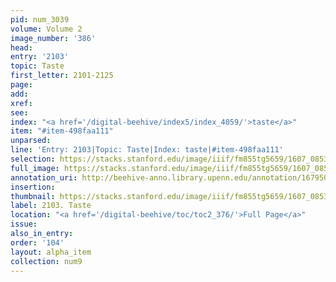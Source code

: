 ```yaml
---
pid: num_3039
volume: Volume 2
image_number: '386'
head:
entry: '2103'
topic: Taste
first_letter: 2101-2125
page:
add:
xref:
see:
index: "<a href='/digital-beehive/index5/index_4059/'>taste</a>"
item: "#item-498faa111"
unparsed:
line: 'Entry: 2103|Topic: Taste|Index: taste|#item-498faa111'
selection: https://stacks.stanford.edu/image/iiif/fm855tg5659/1607_0853/868,845,2671,362/full/0/default.jpg
full_image: https://stacks.stanford.edu/image/iiif/fm855tg5659/1607_0853/full/full/0/default.jpg
annotation_uri: http://beehive-anno.library.upenn.edu/annotation/1679501265513
insertion:
thumbnail: https://stacks.stanford.edu/image/iiif/fm855tg5659/1607_0853/868,845,600,180/250,/0/default.jpg
label: 2103. Taste
location: "<a href='/digital-beehive/toc/toc2_376/'>Full Page</a>"
issue:
also_in_entry:
order: '104'
layout: alpha_item
collection: num9
---
```

